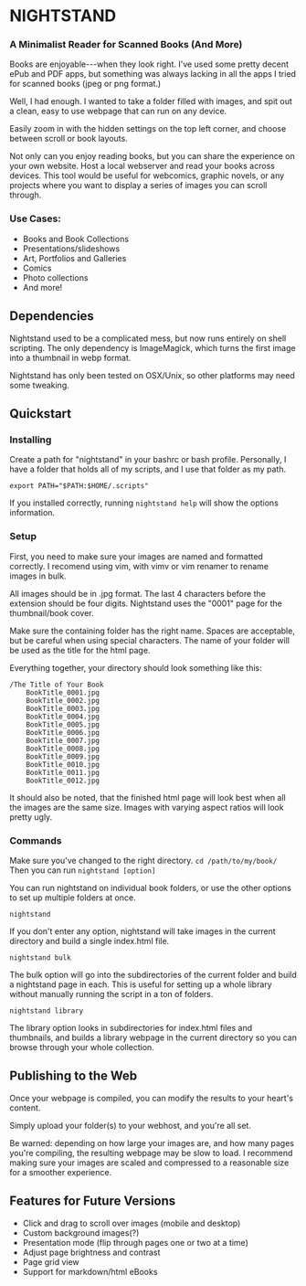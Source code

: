 # NIGHTSTAND
### A Minimalist Reader for Scanned Books (And More)

Books are enjoyable---when they look right. I've used some
pretty decent ePub and PDF apps, but something was always
lacking in all the apps I tried for scanned books (jpeg or png format.)

Well, I had enough. I wanted to take a folder filled with images,
and spit out a clean, easy to use webpage that can run on any device.

Easily zoom in with the hidden settings on the top left
corner, and choose between scroll or book layouts.

Not only can you enjoy reading books, but you can share the
experience on your own website. Host a local webserver and read
your books across devices. This tool would be useful
for webcomics, graphic novels, or any projects where you
want to display a series of images you can scroll through.

### Use Cases:

- Books and Book Collections
- Presentations/slideshows
- Art, Portfolios and Galleries
- Comics
- Photo collections
- And more!

## Dependencies

Nightstand used to be a complicated mess, but now runs entirely
on shell scripting. The only dependency is ImageMagick, which turns the first image into a thumbnail in webp format.

Nightstand has only been tested on OSX/Unix, so other platforms
may need some tweaking.

## Quickstart

### Installing

Create a path for "nightstand" in your bashrc or bash profile. Personally, I have a folder that holds all of my scripts, and I use that folder as my path.

```
export PATH="$PATH:$HOME/.scripts"
```
If you installed correctly, running ```nightstand help``` will show the options information.

### Setup

First, you need to make sure your images are named and formatted correctly. I recomend using vim, with vimv or vim renamer to rename images in bulk.

All images should be in .jpg format. The last 4 characters before the extension should be four digits. Nightstand uses the "0001" page for the thumbnail/book cover.

Make sure the containing folder has the right name. Spaces are acceptable, but be careful when using special characters. The name of your folder will be used as the title for the html page.

Everything together, your directory should look something like this:

```
/The Title of Your Book
    BookTitle_0001.jpg
    BookTitle_0002.jpg
    BookTitle_0003.jpg
    BookTitle_0004.jpg
    BookTitle_0005.jpg
    BookTitle_0006.jpg
    BookTitle_0007.jpg
    BookTitle_0008.jpg
    BookTitle_0009.jpg
    BookTitle_0010.jpg
    BookTitle_0011.jpg
    BookTitle_0012.jpg
```

It should also be noted, that the finished html page will look best when all the images are the same size. Images with varying aspect ratios will look pretty ugly.

### Commands

Make sure you've changed to the right directory. ```cd /path/to/my/book/``` Then you can run ```nightstand [option]```

You can run nightstand on individual book folders, or use the other options to set up multiple folders at once.

```
nightstand
```

If you don't enter any option, nightstand will take images in the current directory and build a single index.html file.

```
nightstand bulk
```

The bulk option will go into the subdirectories of the current folder and build a nightstand page in each. This is useful for setting up a whole library without manually running the script in a ton of folders.

```
nightstand library
```

The library option looks in subdirectories for index.html files and thumbnails, and builds a library webpage in the current directory so you can browse through your whole collection.


## Publishing to the Web

Once your webpage is compiled, you can modify the results to
your heart's content.

Simply upload your folder(s) to your webhost, and you're all set.

Be warned: depending on how large your images are, and how
many pages you're compiling, the resulting webpage may be
slow to load. I recommend making sure your images are scaled
and compressed to a reasonable size for a smoother
experience.


## Features for Future Versions

- Click and drag to scroll over images (mobile and desktop)
- Custom background images(?)
- Presentation mode (flip through pages one or two at a time)
- Adjust page brightness and contrast
- Page grid view
- Support for markdown/html eBooks
